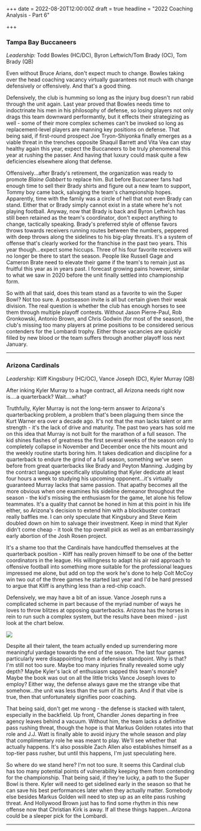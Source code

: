 +++
date = 2022-08-20T12:00:00Z
draft = true
headline = "2022 Coaching Analysis - Part 6"

+++
### Tampa Bay Buccaneers

_Leadership:_ Todd Bowles (HC/DC), Byron Leftwich/Tom Brady (OC), Tom Brady (QB)

Even without Bruce Arians, don't expect much to change. Bowles taking over the head coaching vacancy virtually guarantees not much with change defensively or offensively. And that's a good thing.

Defensively, the club is humming so long as the injury bug doesn't run rabid through the unit again. Last year proved that Bowles needs time to indoctrinate his men in his philosophy of defense, so losing players not only drags this team downward performantly, but it effects their strategizing as well - some of their more complex schemes can't be invoked so long as replacement-level players are manning key positions on defense. That being said, if first-round prospect Joe Tryon-Shiyonka finally emerges as a viable threat in the trenches opposite Shaquil Barrett and Vita Vea can stay healthy again this year, expect the Buccaneers to be truly phenomenal this year at rushing the passer. And having that luxury could mask quite a few deficiencies elsewhere along that defense.

Offensively...after Brady's retirement, the organization was ready to promote _Blaine Gabbert_ to replace him. But before Buccaneer fans had enough time to sell their Brady shirts and figure out a new team to support, Tommy boy came back, salvaging the team's championship hopes. Apparently, time with the family was a circle of hell that not even Brady can stand. Either that or Brady simply cannot exist in a state where he's not playing football. Anyway, now that Brady is back and Byron Leftwich has still been retained as the team's coordinator, don't expect anything to change, tactically speaking. Brady's preferred style of offense favors throws towards receivers running routes between the numbers, peppered with deep throws along the sidelines to his big-play threats. It's a system of offense that's clearly worked for the franchise in the past two years. This year though...expect some hiccups. Three of his four favorite receivers will no longer be there to start the season. People like Russell Gage and Cameron Brate need to elevate their game if the team's to remain just as fruitful this year as in years past. I forecast growing pains however, similar to what we saw in 2020 before the unit finally settled into championship form.

So with all that said, does this team stand as a favorite to win the Super Bowl? Not too sure. A postseason invite is all but certain given their weak division. The real question is whether the club has enough horses to see them through multiple playoff contests. Without Jason Pierre-Paul, Rob Gronkowski, Antonio Brown, and Chris Godwin (for most of the season), the club's missing too many players at prime positions to be considered serious contenders for the Lombardi trophy. Either those vacancies are quickly filled by new blood or the team suffers through another playoff loss next January.

***

### Arizona Cardinals

_Leadership:_ Kliff Kingsbury (HC/OC), Vance Joseph (DC), Kyler Murray (QB)

After inking Kyler Murray to a huge contract, all Arizona needs right now is....a quarterback? Wait....what?

Truthfully, Kyler Murray is not the long-term answer to Arizona's quarterbacking problem, a problem that's been plaguing them since the Kurt Warner era over a decade ago. It's not that the man lacks talent or arm strength - it's the lack of drive and maturity. The past two years has sold me on this idea that Murray is not built for the marathon of a full season. The kid shines flashes of greatness the first several weeks of the season only to completely collapse in November and December once the hits mount and the weekly routine starts boring him. It takes dedication and discipline for a quarterback to endure the grind of a full season, something we've seen before from great quarterbacks like Brady and Peyton Manning. Judging by the contract language specifically stipulating that Kyler dedicate at least four hours a week to studying his upcoming opponent...it's virtually guaranteed Murray lacks that same passion. That apathy becomes all the more obvious when one examines his sideline demeanor throughout the season - the kid's missing the enthusiasm for the game, let alone his fellow teammates. It's a quality that cannot be honed in him at this point in his life either, so Arizona's decision to extend him with a blockbuster contract really baffles me. I can only speculate that Kingsbury and Steve Keim doubled down on him to salvage their investment. Keep in mind that Kyler didn't come cheap - it took the top overall pick as well as an embarrassingly early abortion of the Josh Rosen project.

It's a shame too that the Cardinals have handcuffed themselves at the quarterback position - Kliff has really proven himself to be one of the better coordinators in the league. His willingness to adapt his air raid approach to offensive football into something more suitable for the professional leagues impressed me alone, but add on top the work he's done to help Colt McCoy win two out of the three games he started last year and I'd be hard pressed to argue that Kliff is anything less than a red-chip coach.

Defensively, we may have a bit of an issue. Vance Joseph runs a complicated scheme in part because of the myriad number of ways he loves to throw blitzes at opposing quarterbacks. Arizona has the horses in rein to run such a complex system, but the results have been mixed - just look at the chart below.

![](/uploads/arizonadefense.png)

Despite all their talent, the team actually ended up surrendering more meaningful yardage towards the end of the season. The last four games particularly were disappointing from a defensive standpoint. Why is that? I'm still not too sure. Maybe too many injuries finally revealed some ugly depth? Maybe Kyler's lack of enthusiasm sapped this team's morale?  Maybe the book was out on all the little tricks Vance Joseph loves to employ? Either way, the defense always gave me the strange vibe that somehow...the unit was less than the sum of its parts. And if that vibe is true, then that unfortunately signifies poor coaching.

That being said, don't get me wrong - the defense is stacked with talent, especially in the backfield. Up front, Chandler Jones departing in free agency leaves behind a vacuum. Without him, the team lacks a definitive pass rushing threat, though the hope is that Markus Golden rotates into that role and J.J. Watt is finally able to avoid injury the whole season and play that complimentary role he was meant to play. We'll see whether that actually happens. It's also possible Zach Allen also establishes himself as a top-tier pass rusher, but until this happens, I'm just speculating here. 

So where do we stand here? I'm not too sure. It seems this Cardinal club has too many potential points of vulnerability keeping them from contending for the championship. That being said, if they're lucky, a path to the Super Bowl is there. Kyler will need to get sidelined early in the season so that he can save his best performances later when they actually matter. Somebody else besides Markus Golden will need to step up as an elite pass rushing threat. And Hollywood Brown just has to find some rhythm in this new offense now that Christian Kirk is away. If all these things happen...Arizona could be a sleeper pick for the Lombardi.

***